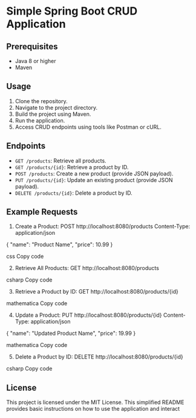 # Simple Spring Boot CRUD Application

## Prerequisites
- Java 8 or higher
- Maven

## Usage
1. Clone the repository.
2. Navigate to the project directory.
3. Build the project using Maven.
4. Run the application.
5. Access CRUD endpoints using tools like Postman or cURL.

## Endpoints
- `GET /products`: Retrieve all products.
- `GET /products/{id}`: Retrieve a product by ID.
- `POST /products`: Create a new product (provide JSON payload).
- `PUT /products/{id}`: Update an existing product (provide JSON payload).
- `DELETE /products/{id}`: Delete a product by ID.

## Example Requests
1. Create a Product:
POST http://localhost:8080/products
Content-Type: application/json

{
"name": "Product Name",
"price": 10.99
}

css
Copy code

2. Retrieve All Products:
GET http://localhost:8080/products

csharp
Copy code

3. Retrieve a Product by ID:
GET http://localhost:8080/products/{id}

mathematica
Copy code

4. Update a Product:
PUT http://localhost:8080/products/{id}
Content-Type: application/json

{
"name": "Updated Product Name",
"price": 19.99
}

mathematica
Copy code

5. Delete a Product by ID:
DELETE http://localhost:8080/products/{id}

csharp
Copy code

## License
This project is licensed under the MIT License.
This simplified README provides basic instructions on how to use the application and interact 
